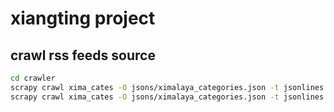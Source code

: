# xiangting project

## crawl rss feeds source
```sh
cd crawler
scrapy crawl xima_cates -O jsons/ximalaya_categories.json -t jsonlines
scrapy crawl xima_cates -O jsons/ximalaya_categories.json -t jsonlines
```
